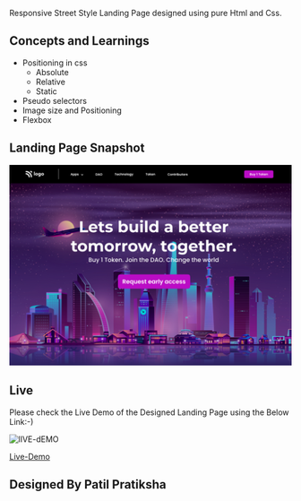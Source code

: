 Responsive Street Style Landing Page designed using pure Html and Css.

## Concepts and Learnings

- Positioning in css
    - Absolute
    - Relative
    - Static
- Pseudo selectors
- Image size and Positioning
- Flexbox

## Landing Page Snapshot
![Snapshot](5.png)



## Live

Please check the Live Demo of the Designed Landing Page using the Below Link:-)

![lIVE-dEMO](https://img.shields.io/badge/Live_Demo-<COLOR>)

[Live-Demo](https://visual-designer-landing.netlify.app/)

## Designed By Patil Pratiksha
